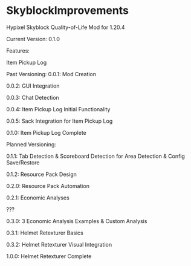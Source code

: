 # SkyblockImprovements
Hypixel Skyblock Quality-of-Life Mod for 1.20.4

Current Version: 0.1.0

Features:

Item Pickup Log

Past Versioning:
0.0.1: Mod Creation

0.0.2: GUI Integration

0.0.3: Chat Detection

0.0.4: Item Pickup Log Initial Functionality

0.0.5: Sack Integration for Item Pickup Log

0.1.0: Item Pickup Log Complete

Planned Versioning:

0.1.1: Tab Detection & Scoreboard Detection for Area Detection & Config Save/Restore

0.1.2: Resource Pack Design

0.2.0: Resource Pack Automation

0.2.1: Economic Analyses

???

0.3.0: 3 Economic Analysis Examples & Custom Analysis

0.3.1: Helmet Retexturer Basics

0.3.2: Helmet Retexturer Visual Integration

1.0.0: Helmet Retexturer Complete
